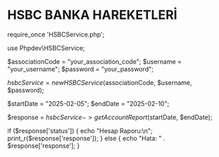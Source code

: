 
# HSBC BANKA HAREKETLERİ



require_once 'HSBCService.php';

use Phpdev\HSBCService;

$associationCode = "your_association_code";
$username = "your_username";
$password = "your_password";

$hsbcService = new HSBCService($associationCode, $username, $password);

$startDate = "2025-02-05";
$endDate = "2025-02-10";

$response = $hsbcService->getAccountReport($startDate, $endDate);

if ($response['status']) {
    echo "Hesap Raporu:\n";
    print_r($response['response']);
} else {
    echo "Hata: " . $response['response'];
}
